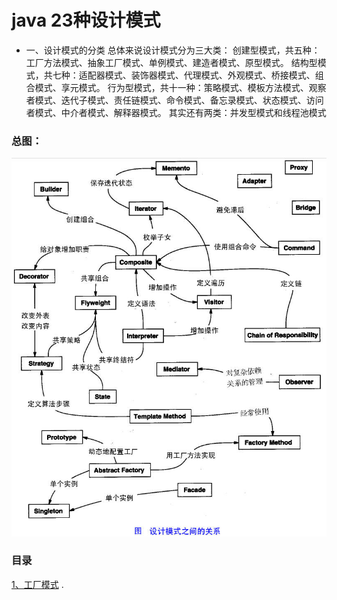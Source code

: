 # java 23种设计模式

* 一、设计模式的分类
总体来说设计模式分为三大类：
创建型模式，共五种：工厂方法模式、抽象工厂模式、单例模式、建造者模式、原型模式。
结构型模式，共七种：适配器模式、装饰器模式、代理模式、外观模式、桥接模式、组合模式、享元模式。
行为型模式，共十一种：策略模式、模板方法模式、观察者模式、迭代子模式、责任链模式、命令模式、备忘录模式、状态模式、访问者模式、中介者模式、解释器模式。
其实还有两类：并发型模式和线程池模式

### 总图：
![java设计模式关系图](/java23种设计模式/img/23.png)

###  目录

[1、工厂模式](https://github.com/xiongzhenggang/xiongzhenggang.github.io/blob/master/java23种设计模式/Factory_Method.md) .
